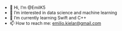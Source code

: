 - 👋 Hi, I’m @EmilK5
- 👀 I’m interested in data science and machine learning
- 🌱 I’m currently learning Swift and C++
- 📫 How to reach me: emilio.kielar@gmail.com

